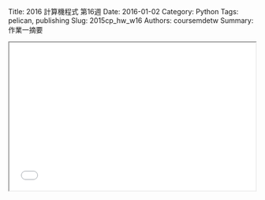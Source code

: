 Title: 2016 計算機程式 第16週
Date: 2016-01-02
Category: Python
Tags: pelican, publishing
Slug: 2015cp_hw_w16
Authors: coursemdetw
Summary: 作業一摘要

<iframe src="W16.html" width="500" height="300"></iframe>